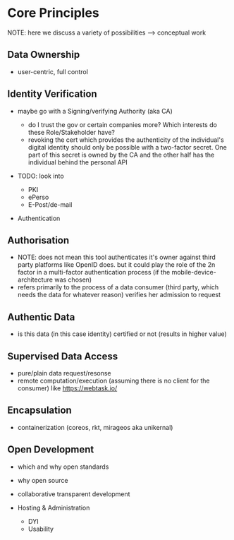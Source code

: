 Core Principles
==========================================


NOTE: here we discuss a variety of possibilities --> conceptual work



## Data Ownership

+   user-centric, full control



## Identity Verification

+   maybe go with a Signing/verifying Authority (aka CA)
    -   do I trust the gov or certain companies more? Which interests do these Role/Stakeholder 
        have?
    -   revoking the cert which provides the authenticity of the individual's digital identity 
        should only be possible with a two-factor secret. One part of this secret is owned by 
        the CA and the other half has the individual behind the personal API
        
+   TODO: look into
    -   PKI
    -   ePerso
    -   E-Post/de-mail
    
+   Authentication 



## Authorisation

+   NOTE: does not mean this tool authenticates it's owner against third party platforms like 
    OpenID does. but it could play the role of the 2n factor in a multi-factor authentication 
    process (if the mobile-device-architecture was chosen)
+   refers primarily to the process of a data consumer (third party, which needs the data for 
    whatever reason) verifies her admission to request



## Authentic Data

+   is this data (in this case identity) certified or not (results in higher value)



## Supervised Data Access

+   pure/plain data request/resonse 
+   remote computation/execution (assuming there is no client for the consumer) 
    like https://webtask.io/



## Encapsulation

+   containerization (coreos, rkt, mirageos aka unikernal)



## Open Development

+   which and why open standards
+   why open source
+   collaborative transparent development 

+   Hosting & Administration
    -   DYI
    -   Usability
